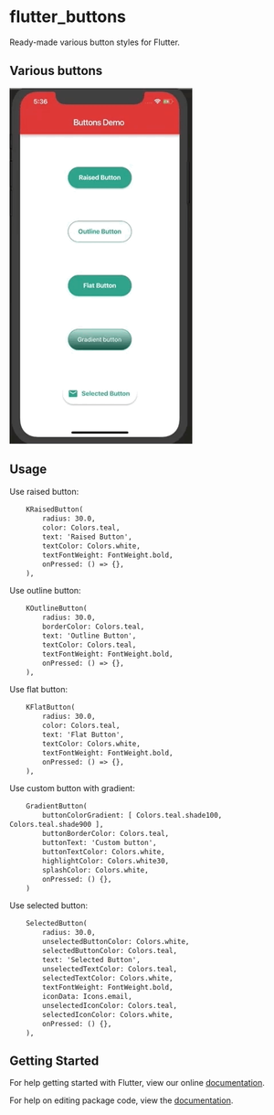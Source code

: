 # flutter_buttons

Ready-made various button styles for Flutter.

## Various buttons
![Finished App](https://github.com/utkarshdbodake/flutter_buttons/blob/master/button_demo.gif)

## Usage
Use raised button:
```
    KRaisedButton(
        radius: 30.0,
        color: Colors.teal,
        text: 'Raised Button',
        textColor: Colors.white,
        textFontWeight: FontWeight.bold,
        onPressed: () => {},
    ),
```

Use outline button:
```
    KOutlineButton(
        radius: 30.0,
        borderColor: Colors.teal,
        text: 'Outline Button',
        textColor: Colors.teal,
        textFontWeight: FontWeight.bold,
        onPressed: () => {},
    ),
```

Use flat button:
```
    KFlatButton(
        radius: 30.0,
        color: Colors.teal,
        text: 'Flat Button',
        textColor: Colors.white,
        textFontWeight: FontWeight.bold,
        onPressed: () => {},
    ),
```

Use custom button with gradient:
```
    GradientButton(
        buttonColorGradient: [ Colors.teal.shade100, Colors.teal.shade900 ],
        buttonBorderColor: Colors.teal,
        buttonText: 'Custom button',
        buttonTextColor: Colors.white,
        highlightColor: Colors.white30,
        splashColor: Colors.white,
        onPressed: () {},
    )
```

Use selected button:
```
    SelectedButton(
        radius: 30.0,
        unselectedButtonColor: Colors.white,
        selectedButtonColor: Colors.teal,
        text: 'Selected Button',
        unselectedTextColor: Colors.teal,
        selectedTextColor: Colors.white,
        textFontWeight: FontWeight.bold,
        iconData: Icons.email,
        unselectedIconColor: Colors.teal,
        selectedIconColor: Colors.white,
        onPressed: () {},
    ),
```

## Getting Started

For help getting started with Flutter, view our online [documentation](https://flutter.io/).

For help on editing package code, view the [documentation](https://flutter.io/developing-packages/).

